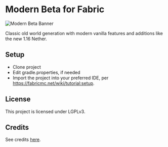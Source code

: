 # Modern Beta for Fabric

![Modern Beta Banner](https://i.imgur.com/9703CzG.png)

Classic old world generation with modern vanilla features and additions like the new 1.16 Nether.

## Setup

* Clone project
* Edit gradle.properties, if needed
* Import the project into your preferred IDE, per https://fabricmc.net/wiki/tutorial:setup.

## License

This project is licensed under LGPLv3.

## Credits

See credits [here](https://github.com/b3spectacled/modern-beta-fabric/wiki/Credits).
